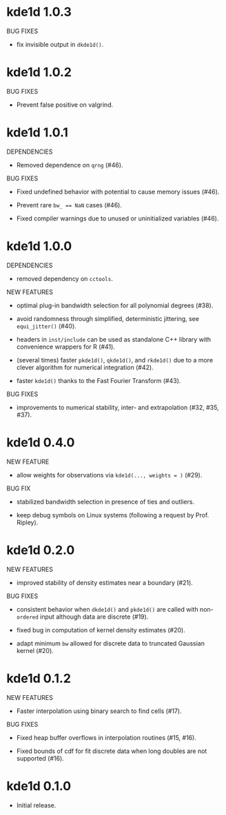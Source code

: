 # kde1d 1.0.3

BUG FIXES

  * fix invisible output in `dkde1d()`.
  

# kde1d 1.0.2

BUG FIXES

  * Prevent false positive on valgrind.


# kde1d 1.0.1

DEPENDENCIES

  * Removed dependence on `qrng` (#46).

BUG FIXES

  * Fixed undefined behavior with potential to cause memory issues (#46).
  
  * Prevent rare `bw_ == NaN` cases (#46).
  
  * Fixed compiler warnings due to unused or uninitialized variables (#46).


# kde1d 1.0.0

DEPENDENCIES

  * removed dependency on `cctools`.

NEW FEATURES

  * optimal plug-in bandwidth selection for all polynomial degrees (#38).
  
  * avoid randomness through simplified, deterministic jittering, see 
    `equi_jitter()` (#40).
  
  * headers in `inst/include` can be used as standalone C++ library with 
    convenience wrappers for R (#41).
    
  * (several times) faster `pkde1d()`, `qkde1d()`, and `rkde1d()` due to
    a more clever algorithm for numerical integration (#42).
    
  * faster `kde1d()` thanks to the Fast Fourier Transform (#43).
  
BUG FIXES

  * improvements to numerical stability, inter- and extrapolation (#32, #35, 
  #37).


# kde1d 0.4.0

NEW FEATURE

  * allow weights for observations via `kde1d(..., weights = )` (#29).

BUG FIX

  * stabilized bandwidth selection in presence of ties and outliers.

  * keep debug symbols on Linux systems (following a request by Prof. Ripley).


# kde1d 0.2.0

NEW FEATURES

  * improved stability of density estimates near a boundary (#21).

BUG FIXES

  * consistent behavior when `dkde1d()` and `pkde1d()` are called with 
    non-`ordered` input although data are discrete (#19).
  
  * fixed bug in computation of kernel density estimates (#20).
  
  * adapt minimum `bw` allowed for discrete data to truncated Gaussian kernel 
    (#20).


# kde1d 0.1.2

NEW FEATURES

  * Faster interpolation using binary search to find cells (#17).

BUG FIXES

  * Fixed heap buffer overflows in interpolation routines (#15, #16).
  
  * Fixed bounds of cdf for fit discrete data when long doubles are not 
    supported (#16).


# kde1d 0.1.0

* Initial release.
